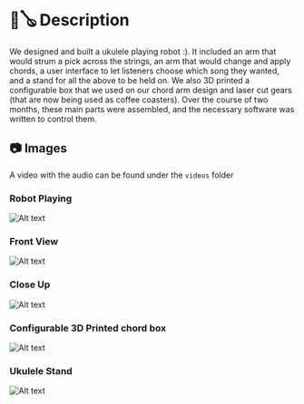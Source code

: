 # 🤖🪕 Description 
We designed and built a ukulele playing robot :). It included an arm that would strum a pick across the strings, an arm that would change and apply chords, a user interface to let listeners choose which song they wanted, and a stand for all the above to be held on. We also 3D printed a configurable box that we used on our chord arm design and laser cut gears (that are now being used as coffee coasters). Over the course of two months, these main parts were assembled, and the necessary software was written to control them. 

## 📷 Images
A video with the audio can be found under the `videos` folder

### Robot Playing
![Alt text](https://github.com/j-bunk/uku-bot/blob/master/images/robotPlaying.gif)

### Front View
![Alt text](https://github.com/j-bunk/uku-bot/blob/master/images/frontView.PNG)

### Close Up 
![Alt text](https://github.com/j-bunk/uku-bot/blob/master/images/closeUpStrum.png)

### Configurable 3D Printed chord box
![Alt text](https://github.com/j-bunk/uku-bot/blob/master/images/chordBox.PNG)

### Ukulele Stand
![Alt text](https://github.com/j-bunk/uku-bot/blob/master/images/standFront.png)
